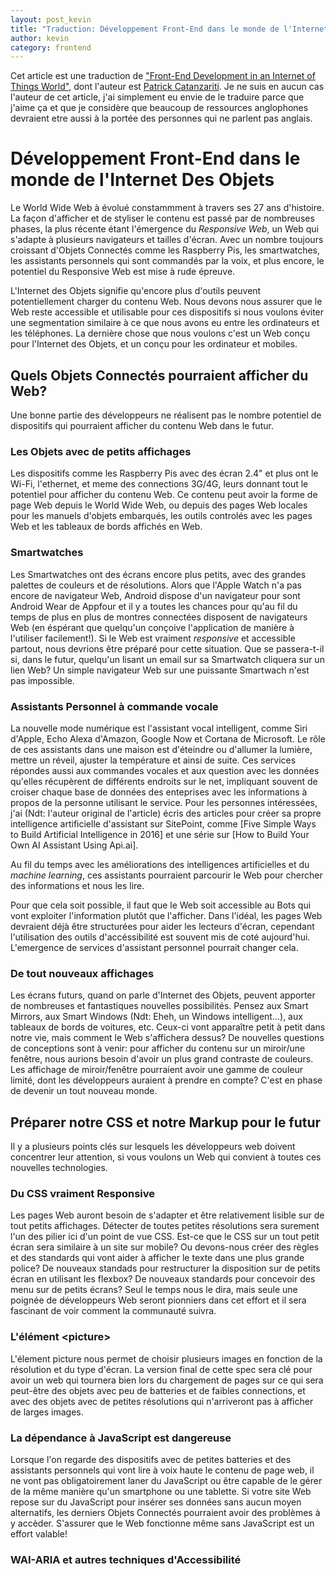 ```yaml
---
layout: post_kevin
title: "Traduction: Développement Front-End dans le monde de l'Internet Des Objets"
author: kevin
category: frontend
---
```


Cet article est une traduction de ["Front-End Development in an Internet of Things World"](https://www.sitepoint.com/the-future-of-the-web-in-an-internet-of-things-world/), dont l'auteur est [Patrick Catanzariti](https://www.sitepoint.com/the-future-of-the-web-in-an-internet-of-things-world/). Je ne suis en aucun cas l'auteur de cet article, j'ai simplement eu envie de le traduire parce que j'aime ça et que je considère que beaucoup de ressources anglophones devraient etre aussi à la portée des personnes qui ne parlent pas anglais.

<!--break-->

# Développement Front-End dans le monde de l'Internet Des Objets

Le World Wide Web à évolué constammment à travers ses 27 ans d'histoire. La façon d'afficher et de styliser le contenu est passé par de nombreuses phases, la plus récente étant l'émergence du _Responsive Web_, un Web qui s'adapte à plusieurs navigateurs et tailles d'écran. Avec un nombre toujours croissant d'Objets Connectés comme les Raspberry Pis, les smartwatches, les assistants personnels qui sont commandés par la voix, et plus encore, le potentiel du Responsive Web est mise à rude épreuve.

L'Internet des Objets signifie qu'encore plus d'outils peuvent potentiellement charger du contenu Web. Nous devons nous assurer que le Web reste accessible et utilisable pour ces dispositifs si nous voulons éviter une segmentation similaire à ce que nous avons eu entre les ordinateurs et les téléphones. La dernière chose que nous voulons c'est un Web conçu pour l'Internet des Objets, et un conçu pour les ordinateur et mobiles.

## Quels Objets Connectés pourraient afficher du Web?

Une bonne partie des développeurs ne réalisent pas le nombre potentiel de dispositifs qui pourraient afficher du contenu Web dans le futur.

### Les Objets avec de petits affichages

Les dispositifs comme les Raspberry Pis avec des écran 2.4" et plus ont le Wi-Fi, l'ethernet, et meme des connections 3G/4G, leurs donnant tout le potentiel pour afficher du contenu Web. Ce contenu peut avoir la forme de page Web depuis le World Wide Web, ou depuis des pages Web locales pour les manuels d'objets embarqués, les outils controlés avec les pages Web et les tableaux de bords affichés en Web.

### Smartwatches

Les Smartwatches ont des écrans encore plus petits, avec des grandes palettes de couleurs et de résolutions. Alors que l'Apple Watch n'a pas encore de navigateur Web, Android dispose d'un navigateur pour sont Android Wear de Appfour et il y a toutes les chances pour qu'au fil du temps de plus en plus de montres connectées disposent de navigateurs Web (en éspérant que quelqu'un conçoive l'application de manière à l'utiliser facilement!). Si le Web est vraiment _responsive_ et accessible partout, nous devrions être préparé pour cette situation. Que se passera-t-il si, dans le futur, quelqu'un lisant un email sur sa Smartwatch cliquera sur un lien Web? Un simple navigateur Web sur une puissante Smartwach n'est pas impossible.

### Assistants Personnel à commande vocale

La nouvelle mode numérique est l'assistant vocal intelligent, comme Siri d'Apple, Echo Alexa d'Amazon, Google Now et Cortana de Microsoft. Le rôle de ces assistants dans une maison est d'éteindre ou d'allumer la lumière, mettre un réveil, ajuster la température et ainsi de suite. Ces services répondes aussi aux commandes vocales et aux question avec les données qu'elles récupèrent de différents endroits sur le net, impliquant souvent de croiser chaque base de données des enteprises avec les informations à propos de la personne utilisant le service. Pour les personnes intéressées, j'ai (Ndt: l'auteur original de l'article) écris des articles pour créer sa propre intelligence artificielle d'assistant sur SitePoint, comme [Five Simple Ways to Build Artificial Intelligence in 2016] et une série sur [How to Build Your Own AI Assistant Using Api.ai].

Au fil du temps avec les améliorations des intelligences artificielles et du _machine learning_, ces assistants pourraient parcourir le Web pour chercher des informations et nous les lire.

Pour que cela soit possible, il faut que le Web soit accessible au Bots qui vont exploiter l'information plutôt que l'afficher. Dans l'idéal, les pages Web devraient déjà être structurées pour aider les lecteurs d'écran, cependant l'utilisation des outils d'accéssibilité est souvent mis de coté aujourd'hui. L'emergence de services d'assistant personnel pourrait changer cela.

### De tout nouveaux affichages

Les écrans futurs, quand on parle d'Internet des Objets, peuvent apporter de nombreuses et fantastiques nouvelles possibilités. Pensez aux Smart Mirrors, aux Smart Windows (Ndt: Eheh, un Windows intelligent...), aux tableaux de bords de voitures, etc. Ceux-ci vont apparaître petit à petit dans notre vie, mais comment le Web s'affichera dessus? De nouvelles questions de conceptions sont à venir: pour afficher du contenu sur un miroir/une fenêtre, nous aurions besoin d'avoir un plus grand contraste de couleurs. Les affichage de miroir/fenêtre pourraient avoir une gamme de couleur limité, dont les développeurs auraient à prendre en compte? C'est en phase de devenir un tout nouveau monde.

## Préparer notre CSS et notre Markup pour le futur

Il y a plusieurs points clés sur lesquels les développeurs web doivent concentrer leur attention, si vous voulons un Web qui convient à toutes ces nouvelles technologies.

### Du CSS vraiment Responsive

Les pages Web auront besoin de s'adapter et être relativement lisible sur de tout petits affichages. Détecter de toutes petites résolutions sera surement l'un des pilier ici d'un point de vue CSS. Est-ce que le CSS sur un tout petit écran sera similaire à un site sur mobile? Ou devons-nous créer des règles et des standards qui vont aider à afficher le texte dans une plus grande police? De nouveaux standads pour restructurer la disposition sur de petits écran en utilisant les flexbox? De nouveaux standards pour concevoir des menu sur de petits écrans? Seul le temps nous le dira, mais seule une poignée de développeurs Web seront pionniers dans cet effort et il sera fascinant de voir comment la communauté suivra.

### L'élément \<picture\>

L'élement picture nous permet de choisir plusieurs images en fonction de la résolution et du type d'écran. La version final de cette spec sera clé pour avoir un web qui tournera bien lors du chargement de pages sur ce qui sera peut-être des objets avec peu de batteries et de faibles connections, et avec des objets avec de petites résolutions qui n'arriveront pas à afficher de larges images.

### La dépendance à JavaScript est dangereuse

Lorsque l'on regarde des dispositifs avec de petites batteries et des assistants personnels qui vont lire à voix haute le contenu de page web, il ne vont pas obligatoirement laner du JavaScript ou être capable de le gérer de la même manière qu'un smartphone ou une tablette. Si votre site Web repose sur du JavaScript pour insérer ses données sans aucun moyen alternatifs, les derniers Objets Connectés pourraient avoir des problèmes à y accèder. S'assurer que le Web fonctionne même sans JavaScript est un effort valable!

### WAI-ARIA et autres techniques d'Accessibilité
